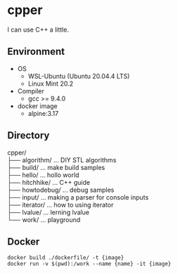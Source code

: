 # cpper
I can use C++ a little.

## Environment
 - OS
    - WSL-Ubuntu (Ubuntu 20.04.4 LTS)
    - Linux Mint 20.2
  - Compiler
    - gcc >= 9.4.0
  - docker image
    - alpine:3.17

## Directory

cpper/<br>
├── algorithm/  ... DIY STL algorithms <br>
├── build/  ... make build samples <br>
├── hello/  ... hollo world <br>
├── hitchhike/  ... C++ guide <br>
├── howtodebug/  ... debug samples <br>
├── input/  ... making a parser for console inputs <br>
├── iterator/  ... how to using iterator <br>
├── lvalue/  ... lerning lvalue <br>
└── work/   ... playground <br>

## Docker

```
docker build ./dockerfile/ -t {image}
docker run -v $(pwd):/work --name {name} -it {image}
```
